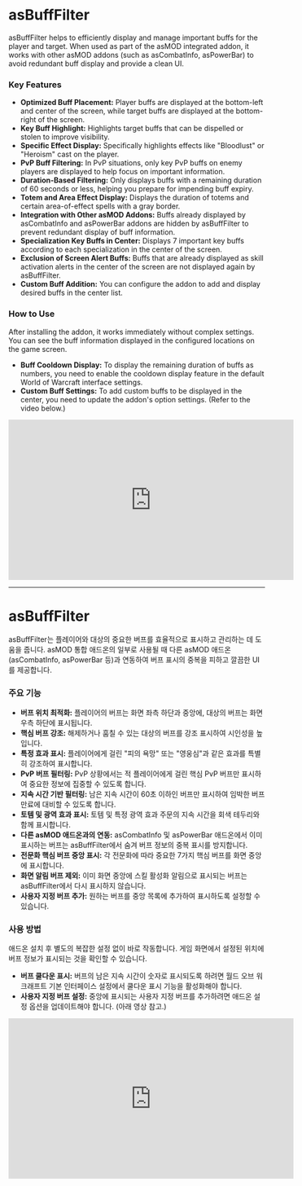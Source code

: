 # asBuffFilter

asBuffFilter helps to efficiently display and manage important buffs for the player and target. When used as part of the asMOD integrated addon, it works with other asMOD addons (such as asCombatInfo, asPowerBar) to avoid redundant buff display and provide a clean UI.

### Key Features

* **Optimized Buff Placement:** Player buffs are displayed at the bottom-left and center of the screen, while target buffs are displayed at the bottom-right of the screen.
* **Key Buff Highlight:** Highlights target buffs that can be dispelled or stolen to improve visibility.
* **Specific Effect Display:** Specifically highlights effects like "Bloodlust" or "Heroism" cast on the player.
* **PvP Buff Filtering:** In PvP situations, only key PvP buffs on enemy players are displayed to help focus on important information.
* **Duration-Based Filtering:** Only displays buffs with a remaining duration of 60 seconds or less, helping you prepare for impending buff expiry.
* **Totem and Area Effect Display:** Displays the duration of totems and certain area-of-effect spells with a gray border.
* **Integration with Other asMOD Addons:** Buffs already displayed by asCombatInfo and asPowerBar addons are hidden by asBuffFilter to prevent redundant display of buff information.
* **Specialization Key Buffs in Center:** Displays 7 important key buffs according to each specialization in the center of the screen.
* **Exclusion of Screen Alert Buffs:** Buffs that are already displayed as skill activation alerts in the center of the screen are not displayed again by asBuffFilter.
* **Custom Buff Addition:** You can configure the addon to add and display desired buffs in the center list.

### How to Use

After installing the addon, it works immediately without complex settings. You can see the buff information displayed in the configured locations on the game screen.

* **Buff Cooldown Display:** To display the remaining duration of buffs as numbers, you need to enable the cooldown display feature in the default World of Warcraft interface settings.
* **Custom Buff Settings:** To add custom buffs to be displayed in the center, you need to update the addon's option settings. (Refer to the video below.)

<iframe width="560" height="315" src="https://www.youtube.com/embed/l_0_vK4zlHI?si=qk7hpicPcUf-0h74" title="YouTube video player" frameborder="0" allow="accelerometer; autoplay; clipboard-write; encrypted-media; gyroscope; picture-in-picture; web-share" referrerpolicy="strict-origin-when-cross-origin" allowfullscreen></iframe>

---


# asBuffFilter

asBuffFilter는 플레이어와 대상의 중요한 버프를 효율적으로 표시하고 관리하는 데 도움을 줍니다. asMOD 통합 애드온의 일부로 사용될 때 다른 asMOD 애드온(asCombatInfo, asPowerBar 등)과 연동하여 버프 표시의 중복을 피하고 깔끔한 UI를 제공합니다.

### 주요 기능

* **버프 위치 최적화:** 플레이어의 버프는 화면 좌측 하단과 중앙에, 대상의 버프는 화면 우측 하단에 표시됩니다.
* **핵심 버프 강조:** 해제하거나 훔칠 수 있는 대상의 버프를 강조 표시하여 시인성을 높입니다.
* **특정 효과 표시:** 플레이어에게 걸린 "피의 욕망" 또는 "영웅심"과 같은 효과를 특별히 강조하여 표시합니다.
* **PvP 버프 필터링:** PvP 상황에서는 적 플레이어에게 걸린 핵심 PvP 버프만 표시하여 중요한 정보에 집중할 수 있도록 합니다.
* **지속 시간 기반 필터링:** 남은 지속 시간이 60초 이하인 버프만 표시하여 임박한 버프 만료에 대비할 수 있도록 합니다.
* **토템 및 광역 효과 표시:** 토템 및 특정 광역 효과 주문의 지속 시간을 회색 테두리와 함께 표시합니다.
* **다른 asMOD 애드온과의 연동:** asCombatInfo 및 asPowerBar 애드온에서 이미 표시하는 버프는 asBuffFilter에서 숨겨 버프 정보의 중복 표시를 방지합니다.
* **전문화 핵심 버프 중앙 표시:** 각 전문화에 따라 중요한 7가지 핵심 버프를 화면 중앙에 표시합니다.
* **화면 알림 버프 제외:** 이미 화면 중앙에 스킬 활성화 알림으로 표시되는 버프는 asBuffFilter에서 다시 표시하지 않습니다.
* **사용자 지정 버프 추가:** 원하는 버프를 중앙 목록에 추가하여 표시하도록 설정할 수 있습니다. 


### 사용 방법

애드온 설치 후 별도의 복잡한 설정 없이 바로 작동합니다. 게임 화면에서 설정된 위치에 버프 정보가 표시되는 것을 확인할 수 있습니다.

* **버프 쿨다운 표시:** 버프의 남은 지속 시간이 숫자로 표시되도록 하려면 월드 오브 워크래프트 기본 인터페이스 설정에서 쿨다운 표시 기능을 활성화해야 합니다.
* **사용자 지정 버프 설정:** 중앙에 표시되는 사용자 지정 버프를 추가하려면 애드온 설정 옵션을 업데이트해야 합니다. (아래 영상 참고.)

<iframe width="560" height="315" src="https://www.youtube.com/embed/l_0_vK4zlHI?si=qk7hpicPcUf-0h74" title="YouTube video player" frameborder="0" allow="accelerometer; autoplay; clipboard-write; encrypted-media; gyroscope; picture-in-picture; web-share" referrerpolicy="strict-origin-when-cross-origin" allowfullscreen></iframe>